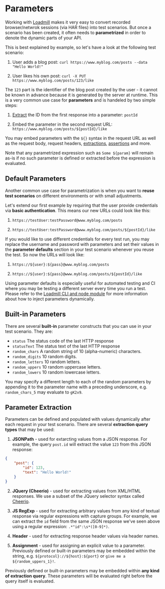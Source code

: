 # Parameters

Working with [Loadmill](https://www.loadmill.com) makes it very easy to convert recorded browser/netwrok sessions (via HAR files) into test scenarios. But once a scenario has been created, it often needs to **parametrized** in order to denote the dynamic parts of your API.

This is best explained by example, so let's have a look at the following test scenario:

1. User adds a blog post: `curl https://www.myblog.com/posts --data "Hello World!"`

2. User likes his own post: `curl -X PUT https://www.myblog.com/posts/123/like`

The `123` part is the identifier of the blog post created by the user - it cannot be known in advance because it is generated by the server at runtime. This is a very common use case for **parameters** and is handeled by two simple steps:

1. [Extract](#parameter-extraction) the ID from the first response into a parameter: `postId`

2. Embed the parameter in the second request URL: `https://www.myblog.com/posts/${postId}/like`

You may embed parameters with the `${}` syntax in the request URL as well as the request body, request headers, [extractions](#parameter-extraction), [assertions](assertions.html) and more.

Note that any parametrized expression such as `Some ${param}` will remain as-is if no such parameter is defined or extracted before the expression is evaluated.

## Default Parameters

Another common use case for parametrization is when you want to **reuse test scenarios** on different environments or with small adjustments.

Let's extend our first example by requiring that the user provide credentials via **basic authentication**. This means our new URLs could look like this:

1. `https://testUser:testPassword@www.myblog.com/posts`

2. `https://testUser:testPassword@www.myblog.com/posts/${postId}/like`

If you would like to use different credentials for every test run, you may replace the username and password with parameters and set their values in the **parameter defaults** section in your test scenario whenever you reuse the test. So now the URLs will look like:

1. `https://${user}:${pass}@www.myblog.com/posts`

2. `https://${user}:${pass}@www.myblog.com/posts/${postId}/like`

Using parameter defaults is especially useful for automated testing and CI where you may be testing a different server every time you run a test. Please refer to the [Loadmill CLI and node module](https://www.npmjs.com/package/loadmill#parameters) for more information about how to inject parameters dynamically.

## Built-in Parameters

There are several **built-in** parameter constructs that you can use in your test scenario. They are:

- `status` The status code of the last HTTP response
- `statusText` The status text of the last HTTP response
- `random_chars` A random string of 10 (alpha-numeric) characters. 
- `random_digits` 10 random digits. 
- `random_letters` 10 random letters.
- `random_uppers` 10 random uppercase letters.
- `random_lowers` 10 random lowercase letters.

You may specify a different length to each of the random parameters by appending it to the parameter name with a preceding underscore, e.g. `random_chars_5` may evaluate to `gK2x9`.

## Parameter Extraction

Parameters can be defined and populated with values dynamically after each request in your test scenario. There are several **extraction query  types** that may be used:

1. **JSONPath** - used for extarcting values from a JSON response. For example, the query `post.id` will extract the value `123` from this JSON response:
```json
{
    "post": {
        "id": 123,
        "text": "Hello World!"
    }
}
```
2. **JQuery (Cheerio)** - used for extracting values from XML/HTML responses. We use a subset of the JQuery selector syntax called [Cheerio](https://cheerio.js.org).

3. **JS RegExp** - used for extracting arbitrary values from any kind of textual response via regular expressions with capture groups. For example, we can extract the `id` field from the same JSON response we've seen above using a regular expression: `.*"id":\s*([0-9]*)`.

4. **Header** - used for extracting response header values via header names.

5. **Assignment** - used for assigning an explicit value to a parameter. Previously defined or built-in parameters may be embedded within the string, e.g. `${protocol}://${host}:${port}` or `give me a ${random_uppers_1}!`.

Previously defined or built-in parameters may be embedded within **any kind of extraction query**. These parameters will be evaluated right before the query itself is evaluated.




